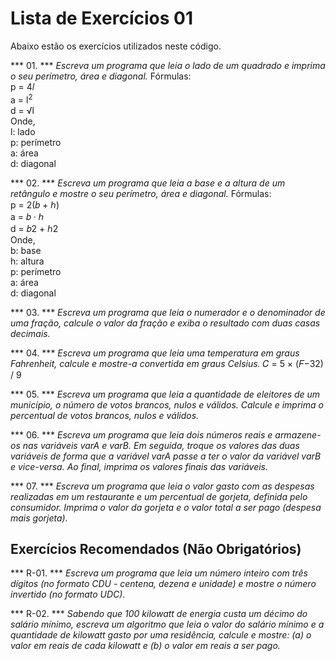 # Lista de Exercícios 01

Abaixo estão os exercícios utilizados neste código.

*** 01. *** _Escreva um programa que leia o lado de um quadrado e imprima o seu perímetro, área e diagonal._
Fórmulas:</br>
p = 4𝑙 </br>
a = l<sup>2</sup> </br>
d = &#8730;l </br>
Onde, </br>
l: lado </br>
p: perímetro </br>
a: área </br>
d: diagonal </br>

*** 02. *** _Escreva um programa que leia a base e a altura de um retângulo e mostre o seu perímetro, área e diagonal._
Fórmulas: </br>
p = 2(𝑏 + ℎ) </br>
a = 𝑏 · ℎ </br>
d = 𝑏2 + ℎ2 </br>
Onde, </br>
b: base </br>
h: altura </br>
p: perímetro </br>
a: área </br>
d: diagonal </br>

*** 03. *** _Escreva um programa que leia o numerador e o denominador de uma fração, calcule o valor da fração e exiba o resultado com duas casas decimais._

*** 04. *** _Escreva um programa que leia uma temperatura em graus Fahrenheit, calcule e mostre-a convertida em graus Celsius._
𝐶 = 5 × (𝐹−32) / 9

*** 05. ***  _Escreva um programa que leia a quantidade de eleitores de um município, o número de votos brancos, nulos e válidos. Calcule e imprima o percentual de votos brancos, nulos e válidos._

*** 06. ***  _Escreva um programa que leia dois números reais e armazene-os nas variáveis varA e varB. Em seguida, troque os valores das duas variáveis de forma que a variável varA passe a ter o valor da variável varB e vice-versa. Ao final, imprima os valores finais das variáveis._

***  07. *** _Escreva um programa que leia o valor gasto com as despesas realizadas em um restaurante e um percentual de gorjeta, definida pelo consumidor. Imprima o valor da gorjeta e o valor total a ser pago (despesa mais gorjeta)._

## Exercícios Recomendados (Não Obrigatórios)

***  R-01. ***  _Escreva um programa que leia um número inteiro com três dígitos (no formato CDU - centena, dezena e unidade) e mostre o número invertido (no formato UDC)._

*** R-02. ***  _Sabendo que 100 kilowatt de energia custa um décimo do salário mínimo, escreva um algoritmo que leia o valor do salário mínimo e a quantidade de kilowatt gasto por uma residência, calcule e mostre: (a) o valor em reais de cada kilowatt e (b) o valor em reais a ser pago._
